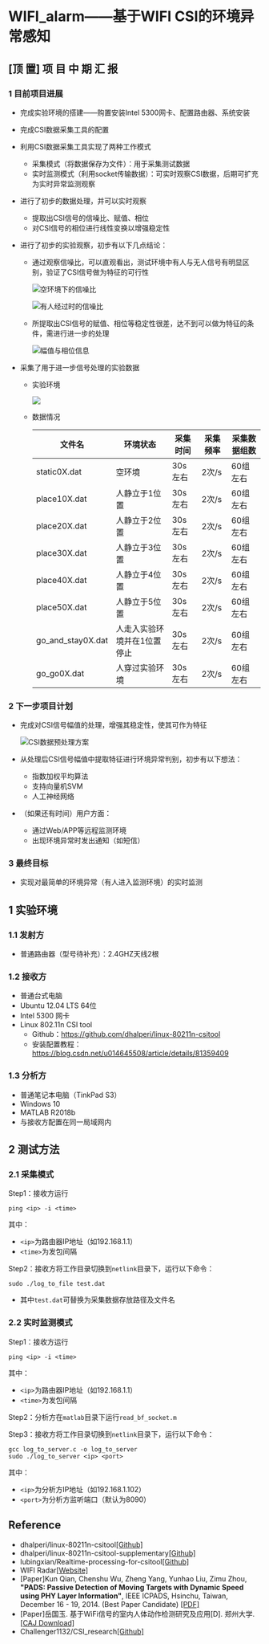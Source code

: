 # WIFI_alarm——基于WIFI CSI的环境异常感知

##   [顶 置] 项 目 中 期 汇 报

### 1 目前项目进展

- 完成实验环境的搭建——购置安装Intel 5300网卡、配置路由器、系统安装

- 完成CSI数据采集工具的配置

- 利用CSI数据采集工具实现了两种工作模式

  - 采集模式（将数据保存为文件）：用于采集测试数据
  - 实时监测模式（利用socket传输数据）：可实时观察CSI数据，后期可扩充为实时异常监测观察

- 进行了初步的数据处理，并可以实时观察

  - 提取出CSI信号的信噪比、赋值、相位
  - 对CSI信号的相位进行线性变换以增强稳定性

- 进行了初步的实验观察，初步有以下几点结论：

  - 通过观察信噪比，可以直观看出，测试环境中有人与无人信号有明显区别，验证了CSI信号做为特征的可行性

    ![空环境下的信噪比](https://s2.ax1x.com/2019/12/05/Q3fwFS.png)

    ![有人经过时的信噪比](https://s2.ax1x.com/2019/12/05/Q3fsQs.png)

  - 所提取出CSI信号的赋值、相位等稳定性很差，达不到可以做为特征的条件，需进行进一步的处理

    ![幅值与相位信息](https://s2.ax1x.com/2019/12/05/Q3f6Lq.png)

- 采集了用于进一步信号处理的实验数据

  - 实验环境

    ![](https://s2.ax1x.com/2019/12/05/Q3fyyn.png)

  - 数据情况

    | 文件名            | 环境状态                    | 采集时间 | 采集频率 | 采集数据组数 |
    | ----------------- | --------------------------- | -------- | -------- | ------------ |
    | static0X.dat      | 空环境                      | 30s左右  | 2次/s    | 60组左右     |
    | place10X.dat      | 人静立于1位置               | 30s左右  | 2次/s    | 60组左右     |
    | place20X.dat      | 人静立于2位置               | 30s左右  | 2次/s    | 60组左右     |
    | place30X.dat      | 人静立于3位置               | 30s左右  | 2次/s    | 60组左右     |
    | place40X.dat      | 人静立于4位置               | 30s左右  | 2次/s    | 60组左右     |
    | place50X.dat      | 人静立于5位置               | 30s左右  | 2次/s    | 60组左右     |
    | go_and_stay0X.dat | 人走入实验环境并在1位置停止 | 30s左右  | 2次/s    | 60组左右     |
    | go_go0X.dat       | 人穿过实验环境              | 30s左右  | 2次/s    | 60组左右     |

### 2 下一步项目计划

- 完成对CSI信号幅值的处理，增强其稳定性，使其可作为特征

  ![CSI数据预处理方案](https://s2.ax1x.com/2019/12/05/Q3f0Jg.png)

- 从处理后CSI信号幅值中提取特征进行环境异常判别，初步有以下想法：
  - 指数加权平均算法
  - 支持向量机SVM
  - 人工神经网络
- （如果还有时间）用户方面：
  - 通过Web/APP等远程监测环境
  - 出现环境异常时发出通知（如短信）

### 3 最终目标

- 实现对最简单的环境异常（有人进入监测环境）的实时监测







## 1 实验环境

### 1.1 发射方

- 普通路由器（型号待补充）：2.4GHZ天线2根

### 1.2 接收方

- 普通台式电脑
- Ubuntu 12.04 LTS 64位
- Intel 5300 网卡
- Linux 802.11n CSI tool
  - Github：https://github.com/dhalperi/linux-80211n-csitool
  - 安装配置教程：https://blog.csdn.net/u014645508/article/details/81359409

### 1.3 分析方

- 普通笔记本电脑（TinkPad S3）
- Windows 10
- MATLAB R2018b
- 与接收方配置在同一局域网内

## 2 测试方法

### 2.1 采集模式

Step1：接收方运行

```shell
ping <ip> -i <time>
```

其中：

- `<ip>`为路由器IP地址（如192.168.1.1）
- `<time>`为发包间隔

Step2：接收方将工作目录切换到`netlink`目录下，运行以下命令：

```shell
sudo ./log_to_file test.dat
```

- 其中`test.dat`可替换为采集数据存放路径及文件名

### 2.2 实时监测模式

Step1：接收方运行

```shell
ping <ip> -i <time>
```

其中：

- `<ip>`为路由器IP地址（如192.168.1.1）
- `<time>`为发包间隔

Step2：分析方在`matlab`目录下运行`read_bf_socket.m`

Step3：接收方将工作目录切换到`netlink`目录下，运行以下命令：

```shell
gcc log_to_server.c -o log_to_server
sudo ./log_to_server <ip> <port>
```

其中：

- `<ip>`为分析方IP地址（如192.168.1.102）
- `<port>`为分析方监听端口（默认为8090）



## Reference

- dhalperi/linux-80211n-csitool[[Github]](https://github.com/dhalperi/linux-80211n-csitool)
- dhalperi/linux-80211n-csitool-supplementary[[Github]](https://github.com/dhalperi/linux-80211n-csitool-supplementary)
- lubingxian/Realtime-processing-for-csitool[[Github]](https://github.com/lubingxian/Realtime-processing-for-csitool)
- WIFI Radar[[Website]](http://tns.thss.tsinghua.edu.cn/wifiradar/index_chi.html)
- [Paper]Kun Qian, Chenshu Wu, Zheng Yang, Yunhao Liu, Zimu Zhou, **"PADS: Passive Detection of Moving Targets with Dynamic Speed using PHY Layer Information"**, IEEE ICPADS, Hsinchu, Taiwan, December 16 - 19, 2014. (Best Paper Candidate) [[PDF]](http://tns.thss.tsinghua.edu.cn/~cswu/papers/ICPADS14_PADS_paper.pdf)
- [Paper]岳国玉. 基于WiFi信号的室内人体动作检测研究及应用[D]. 郑州大学.[[CAJ Download]](http://search.cnki.net/down/default.aspx?filename=1018107902.nh&dbcode=CMFD&year=2018&dflag=cajdown)
- Challenger1132/CSI_research[[Github]](https://github.com/Challenger1132/CSI_research)